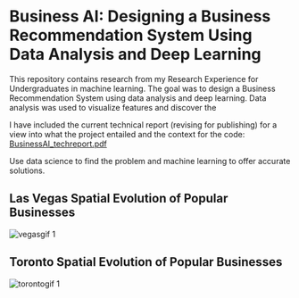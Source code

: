 # Business AI: Designing a Business Recommendation System Using Data Analysis and Deep Learning
This repository contains research from my Research Experience for Undergraduates in machine learning. The goal was to design a Business Recommendation System using data analysis and deep learning. Data analysis was used to visualize features and discover the

I have included the current technical report (revising for publishing) for a view into what the project entailed and the context for the code:
[BusinessAI_techreport.pdf](https://github.com/JohnAnthonyBowllan/BusinessAI/files/2739236/BusinessAI_techreport.pdf)


Use data science to find the problem and machine learning to offer accurate solutions.


 

## Las Vegas Spatial Evolution of Popular Businesses
![vegasgif 1](https://user-images.githubusercontent.com/22419878/50874401-e2eed780-1391-11e9-9a6b-4b696d4de588.gif)
## Toronto Spatial Evolution of Popular Businesses
![torontogif 1](https://user-images.githubusercontent.com/22419878/50874434-06198700-1392-11e9-930f-a73ab6251671.gif)
